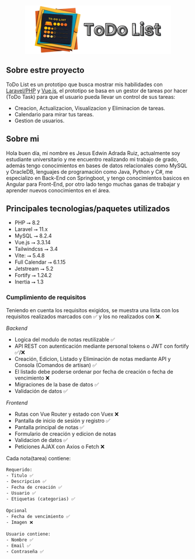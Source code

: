 <p align="center"><a href="https://todo-app-production-10cd.up.railway.app/" target="_blank"><img src="./BanReadme.png" width="400" alt="Laravel Logo"></a></p>

## Sobre estre proyecto

ToDo List es un prototipo que busca mostrar mis habilidades con [Laravel/PHP](https://laravel.com/) y [Vue.js](https://vuejs.org/), el prototipo se basa en un gestor de tareas por hacer (ToDo Task) para que el usuario pueda llevar un control de sus tareas:

- Creacion, Actualizacion, Visualizacion y Eliminacion de tareas.
- Calendario para mirar tus tareas.
- Gestion de usuarios.

## Sobre mi

Hola buen día, mi nombre es Jesus Edwin Adrada Ruiz, actualmente soy estudiante universitario y me encuentro realizando mi trabajo de grado, además tengo conocimientos en bases de datos relacionales como MySQL y OracleDB, lenguajes de programación como Java, Python y C#, me especializo en Back-End con Springboot, y tengo conocimientos basicos en Angular para Front-End, por otro lado tengo muchas ganas de trabajar y aprender nuevos conocimientos en el área.

## Principales tecnologias/paquetes utilizados

- PHP ⭢ 8.2
- Laravel ⭢ 11.x
- MySQL ⭢ 8.2.4
- Vue.js ⭢ 3.3.14
- Tailwindcss ⭢ 3.4
- Vite: ⭢ 5.4.8
- Full Calendar ⭢ 6.1.15
- Jetstream ⭢ 5.2
- Fortify ⭢ 1.24.2
- Inertia ⭢ 1.3


### Cumplimiento de requisitos

Teniendo en cuenta los requisitos exigidos, se muestra una lista con los requisitos realizados marcados con ✅ y los no realizados con ❌.

*Backend*

- Logica del modulo de notas reutilizable ✅
- API REST con autenticación mediante personal tokens o JWT con fortify ✅/❌
- Creación, Edicion, Listado y Eliminación de notas mediante API y Consola (Comandos de artisan) ✅
- El listado debe poderse ordenar por fecha de creación o fecha de vencimiento ❌
- Migraciones de la base de datos ✅
- Validación de datos ✅

*Frontend*
- Rutas con Vue Router y estado con Vuex ❌
- Pantalla de inicio de sesión y registro ✅
- Pantalla principal de notas ✅
- Formulario de creación y edicion de notas
- Validacion de datos ✅
- Peticiones AJAX con Axios o Fetch ❌

Cada nota(tarea) contiene:

    Requerido:
    - Titulo ✅
    - Descripcion ✅
    - Fecha de creación ✅
    - Usuario ✅
    - Etiquetas (categorias) ✅

    Opcional
    - Fecha de vencimiento ✅
    - Imagen ❌

    Usuario contiene:
    - Nombre ✅
    - Email ✅
    - Contraseña ✅

